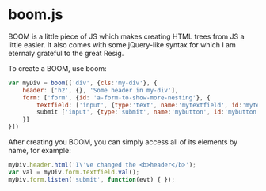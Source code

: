boom.js
=======

BOOM is a little piece of JS which makes creating HTML trees
from JS a little easier. It also comes with some jQuery-like syntax
for which I am eternaly grateful to the great Resig.

To create a BOOM, use boom:

```javascript
var myDiv = boom(['div', {cls:'my-div'}, {
    header: ['h2', {}, 'Some header in my-div'],
    form: ['form', {id: 'a-form-to-show-more-nesting'}, {
        textfield: ['input', {type:'text', name:'mytextfield', id:'mytextfield'}],
        submit ['input', {type:'submit', name:'mybutton', id:'mybutton', value:'My value'}],
    }]
}])
```

After creating you BOOM, you can simply access all of its elements by name,
for example:

```javascript
myDiv.header.html('I\'ve changed the <b>header</b>');
var val = myDiv.form.textfield.val();
myDiv.form.listen('submit', function(evt) { });
```